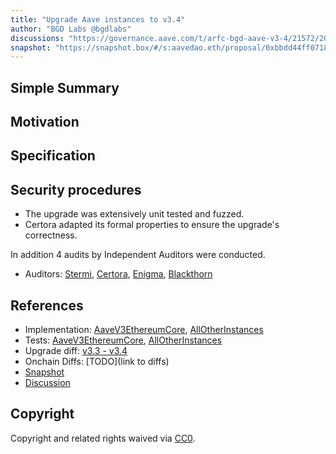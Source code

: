 ```yaml
---
title: "Upgrade Aave instances to v3.4"
author: "BGD Labs @bgdlabs"
discussions: "https://governance.aave.com/t/arfc-bgd-aave-v3-4/21572/20"
snapshot: "https://snapshot.box/#/s:aavedao.eth/proposal/0xbbdd44ff07184dc17b9215414f5bb747a48c19e699c7505df35a7e1ca54e9da6"
---
```


## Simple Summary

## Motivation

## Specification

## Security procedures

- The upgrade was extensively unit tested and fuzzed.
- Certora adapted its formal properties to ensure the upgrade's correctness.

In addition 4 audits by Independent Auditors were conducted.

- Auditors: [Stermi](https://auditor1.com), [Certora](https://auditor2.com), [Enigma](https://auditor3.com), [Blackthorn](https://auditor4.com)

## References

- Implementation: [AaveV3EthereumCore](https://github.com/bgd-labs/protocol-v3.4-upgrade/blob/main/src/UpgradePayloadMainnet.sol), [AllOtherInstances](https://github.com/bgd-labs/protocol-v3.4-upgrade/blob/main/src/UpgradePayload.sol)
- Tests: [AaveV3EthereumCore](https://github.com/bgd-labs/protocol-v3.4-upgrade/blob/main/test/MainnetCore.t.sol), [AllOtherInstances](https://github.com/bgd-labs/protocol-v3.4-upgrade/blob/main/test/UpgradeTest.t.sol)
- Upgrade diff: [v3.3 - v3.4](https://github.com/aave-dao/aave-v3-origin/pull/129)
- Onchain Diffs: [TODO](link to diffs)
- [Snapshot](https://snapshot.box/#/s:aavedao.eth/proposal/0xbbdd44ff07184dc17b9215414f5bb747a48c19e699c7505df35a7e1ca54e9da6)
- [Discussion](https://governance.aave.com/t/arfc-bgd-aave-v3-4/21572/20)

## Copyright

Copyright and related rights waived via [CC0](https://creativecommons.org/publicdomain/zero/1.0/).
